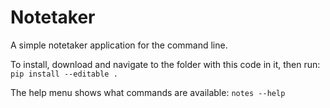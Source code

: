 # Notetaker
A simple notetaker application for the command line.

To install, download and navigate to the folder with this code in it, then run:
`pip install --editable .`

The help menu shows what commands are available:
`notes --help`
